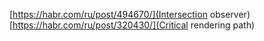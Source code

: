 [https://habr.com/ru/post/494670/](Intersection observer)
[https://habr.com/ru/post/320430/](Critical rendering path)
